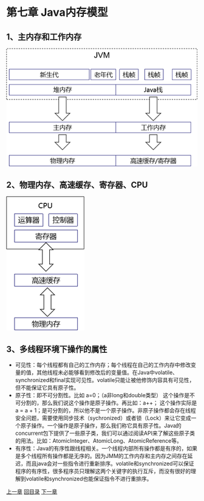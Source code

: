 

# 第七章 Java内存模型

## 1、主内存和工作内存

![images](./images/img021.png)



## 2、物理内存、高速缓存、寄存器、CPU

![images](./images/img022.png)



## 3、多线程环境下操作的属性

- 可见性：每个线程都有自己的工作内存；每个线程在自己的工作内存中修改变量的值，其他线程未必能够看到修改后的变量值。在Java中volatile、synchronized和final实现可见性。volatile只能让被他修饰内容具有可见性，但不能保证它具有原子性。
- 原子性：即不可分割性。比如 a=0；（a非long和double类型） 这个操作是不可分割的，那么我们说这个操作是原子操作。再比如：a++； 这个操作实际是a = a + 1；是可分割的，所以他不是一个原子操作。非原子操作都会存在线程安全问题，需要使用同步技术（sychronized）或者锁（Lock）来让它变成一个原子操作。一个操作是原子操作，那么我们称它具有原子性。Java的concurrent包下提供了一些原子类，我们可以通过阅读API来了解这些原子类的用法。比如：AtomicInteger、AtomicLong、AtomicReference等。
- 有序性：Java的有序性跟线程相关。一个线程内部所有操作都是有序的，如果是多个线程所有操作都是无序的。因为JMM的工作内存和主内存之间存在延迟，而且java会对一些指令进行重新排序。volatile和synchronized可以保证程序的有序性，很多程序员只理解这两个关键字的执行互斥，而没有很好的理解到volatile和synchronized也能保证指令不进行重排序。











[上一章](../chapter06/index.html) [回目录](../index.html) [下一章](../chapter08/index.html)